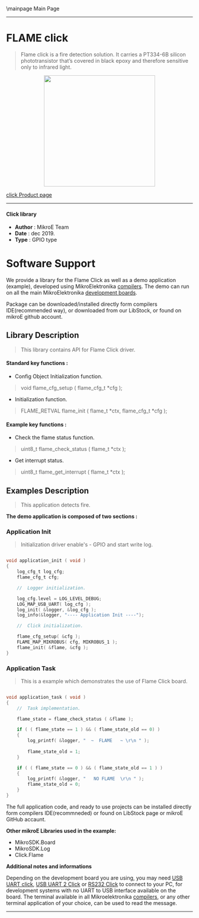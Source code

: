 \mainpage Main Page
 
 

---
# FLAME click

> Flame click is a fire detection solution. It carries a PT334-6B silicon phototransistor that’s covered in black epoxy and therefore sensitive only to infrared light.

<p align="center">
  <img src="https://download.mikroe.com/images/click_for_ide/flame_click.png" height=300px>
</p>

[click Product page](https://www.mikroe.com/flame-click)

---


#### Click library 

- **Author**        : MikroE Team
- **Date**          : dec 2019.
- **Type**          : GPIO type


# Software Support

We provide a library for the Flame Click 
as well as a demo application (example), developed using MikroElektronika 
[compilers](https://shop.mikroe.com/compilers). 
The demo can run on all the main MikroElektronika [development boards](https://shop.mikroe.com/development-boards).

Package can be downloaded/installed directly form compilers IDE(recommended way), or downloaded from our LibStock, or found on mikroE github account. 

## Library Description

> This library contains API for Flame Click driver.

#### Standard key functions :

- Config Object Initialization function.
> void flame_cfg_setup ( flame_cfg_t *cfg ); 
 
- Initialization function.
> FLAME_RETVAL flame_init ( flame_t *ctx, flame_cfg_t *cfg );

#### Example key functions :

- Check the flame status function.
> uint8_t flame_check_status ( flame_t *ctx );
 
- Get interrupt status.
> uint8_t flame_get_interrupt ( flame_t *ctx );

## Examples Description

> This application detects fire.

**The demo application is composed of two sections :**

### Application Init 

> Initialization driver enable's - GPIO and start write log.

```c

void application_init ( void )
{
    log_cfg_t log_cfg;
    flame_cfg_t cfg;

    //  Logger initialization.

    log_cfg.level = LOG_LEVEL_DEBUG;
    LOG_MAP_USB_UART( log_cfg );
    log_init( &logger, &log_cfg );
    log_info(&logger, "---- Application Init ----");

    //  Click initialization.

    flame_cfg_setup( &cfg );
    FLAME_MAP_MIKROBUS( cfg, MIKROBUS_1 );
    flame_init( &flame, &cfg );
}

```

### Application Task


> This is a example which demonstrates the use of Flame Click board. 

```c

void application_task ( void )
{
    //  Task implementation.

    flame_state = flame_check_status ( &flame );

    if ( ( flame_state == 1 ) && ( flame_state_old == 0) )
    {
        log_printf( &logger, "  ~  FLAME   ~ \r\n " );
       
        flame_state_old = 1;
    }

    if ( ( flame_state == 0 ) && ( flame_state_old == 1 ) )
    {
        log_printf( &logger, "   NO FLAME  \r\n " );
        flame_state_old = 0;
    }
}

```

The full application code, and ready to use projects can be  installed directly form compilers IDE(recommneded) or found on LibStock page or mikroE GitHub accaunt.

**Other mikroE Libraries used in the example:** 

- MikroSDK.Board
- MikroSDK.Log
- Click.Flame

**Additional notes and informations**

Depending on the development board you are using, you may need 
[USB UART click](https://shop.mikroe.com/usb-uart-click), 
[USB UART 2 Click](https://shop.mikroe.com/usb-uart-2-click) or 
[RS232 Click](https://shop.mikroe.com/rs232-click) to connect to your PC, for 
development systems with no UART to USB interface available on the board. The 
terminal available in all Mikroelektronika 
[compilers](https://shop.mikroe.com/compilers), or any other terminal application 
of your choice, can be used to read the message.



---
